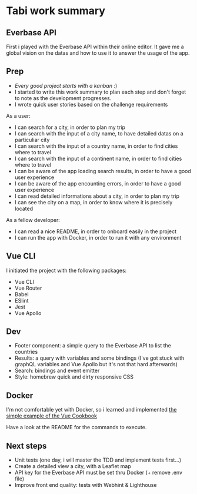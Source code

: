 # Tabi work summary

## Everbase API

First i played with the Everbase API within their online editor.
It gave me a global vision on the datas and how to use it to answer the usage of the app.

## Prep

- _Every good project starts with a kanban_ :)
- I started to write this work summary to plan each step and don't forget to note as the development progresses.
- I wrote quick user stories based on the challenge requirements

As a user:

- I can search for a city, in order to plan my trip
- I can search with the input of a city name, to have detailed datas on a particuliar city
- I can search with the input of a country name, in order to find cities where to travel
- I can search with the input of a continent name, in order to find cities where to travel
- I can be aware of the app loading search results, in order to have a good user experience
- I can be aware of the app encounting errors, in order to have a good user experience
- I can read detailed informations about a city, in order to plan my trip
- I can see the city on a map, in order to know where it is precisely located

As a fellow developer:

- I can read a nice README, in order to onboard easily in the project
- I can run the app with Docker, in order to run it with any environment

## Vue CLI

I initiated the project with the following packages:

- Vue CLI
- Vue Router
- Babel
- ESlint
- Jest
- Vue Apollo

## Dev

- Footer component: a simple query to the Everbase API to list the countries
- Results: a query with variables and some bindings (I've got stuck with graphQL variables and Vue Apollo but it's not that hard afterwards)
- Search: bindings and event emitter
- Style: homebrew quick and dirty responsive CSS

## Docker

I'm not comfortable yet with Docker, so i learned and implemented [the simple example of the Vue Cookbook](https://vuejs.org/v2/cookbook/dockerize-vuejs-app.html)

Have a look at the README for the commands to execute.

## Next steps

- Unit tests (one day, i will master the TDD and implement tests first...)
- Create a detailed view a city, with a Leaflet map
- API key for the Everbase API must be set thru Docker (+ remove .env file)
- Improve front end quality: tests with Webhint & Lighthouse
